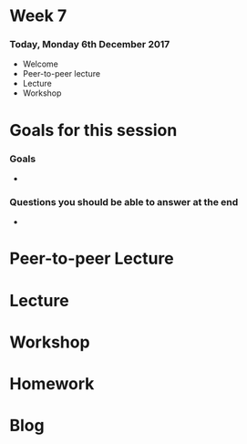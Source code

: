 # Week 7

### Today, Monday 6th December 2017

* Welcome
* Peer-to-peer lecture
* Lecture
* Workshop


# Goals for this session

### Goals

*

### Questions you should be able to answer at the end

*

# Peer-to-peer Lecture


# Lecture

# Workshop


# Homework


# Blog
